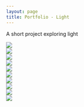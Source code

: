 ```yaml
---
layout: page
title: Portfolio - Light
---
```


A short project exploring light

<div class="page-center">

  <div class="gallery-image-wrapper">
      <a href="/photos/light/IMG_7845-1.jpg">
          <img class="gallery-image" src="/photos/light/thumbs/IMG_7845-1.jpg" />
      </a>
  </div>

  <div class="gallery-image-wrapper">
      <a href="/photos/light/IMG_7851-1.jpg">
          <img class="gallery-image" src="/photos/light/thumbs/IMG_7851-1.jpg" />
      </a>
  </div>

  <div class="gallery-image-wrapper">
      <a href="/photos/light/IMG_7934-1.jpg">
          <img class="gallery-image" src="/photos/light/thumbs/IMG_7934-1.jpg" />
      </a>
  </div>

  <div class="gallery-image-wrapper">
      <a href="/photos/light/IMG_7987-1.jpg">
          <img class="gallery-image" src="/photos/light/thumbs/IMG_7987-1.jpg" />
      </a>
  </div>

  <div class="gallery-image-wrapper">
      <a href="/photos/light/IMG_8287-1.jpg">
          <img class="gallery-image" src="/photos/light/thumbs/IMG_8287-1.jpg" />
      </a>
  </div>

  <div class="gallery-image-wrapper">
      <a href="/photos/light/IMG_8297-1.jpg">
          <img class="gallery-image" src="/photos/light/thumbs/IMG_8297-1.jpg" />
      </a>
  </div>

  <div class="gallery-image-wrapper">
      <a href="/photos/light/IMG_8615-1.jpg">
          <img class="gallery-image" src="/photos/light/thumbs/IMG_8615-1.jpg" />
      </a>
  </div>

  <div class="gallery-image-wrapper">
      <a href="/photos/light/IMG_8626-1.jpg">
          <img class="gallery-image" src="/photos/light/thumbs/IMG_8626-1.jpg" />
      </a>
  </div>

  <div class="gallery-image-wrapper">
      <a href="/photos/light/IMG_8917-3.jpg">
          <img class="gallery-image" src="/photos/light/thumbs/IMG_8917-3.jpg" />
      </a>
  </div>

  <div class="gallery-image-wrapper">
      <a href="/photos/light/IMG_9101-1.jpg">
          <img class="gallery-image" src="/photos/light/thumbs/IMG_9101-1.jpg" />
      </a>
  </div>


</div>
